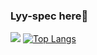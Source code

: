 ### Lyy-spec here🚀
![](https://github-readme-stats.vercel.app/api?username=Lyy-spec&theme=tokyonight )
[![Top Langs](https://github-readme-stats.vercel.app/api/top-langs/?username=lyy-spec&theme=tokyonight)](https://github.com/anuraghazra/github-readme-stats)
<!-- <a href="https://github.com/anuraghazra/github-readme-stats">
  <img align="center" src="https://github-readme-stats.vercel.app/api/pin/?username=anuraghazra&repo=github-readme-stats" />
</a>
<a href="https://github.com/anuraghazra/convoychat">
  <img align="center" src="https://github-readme-stats.vercel.app/api/pin/?username=anuraghazra&repo=convoychat" />
</a> -->








